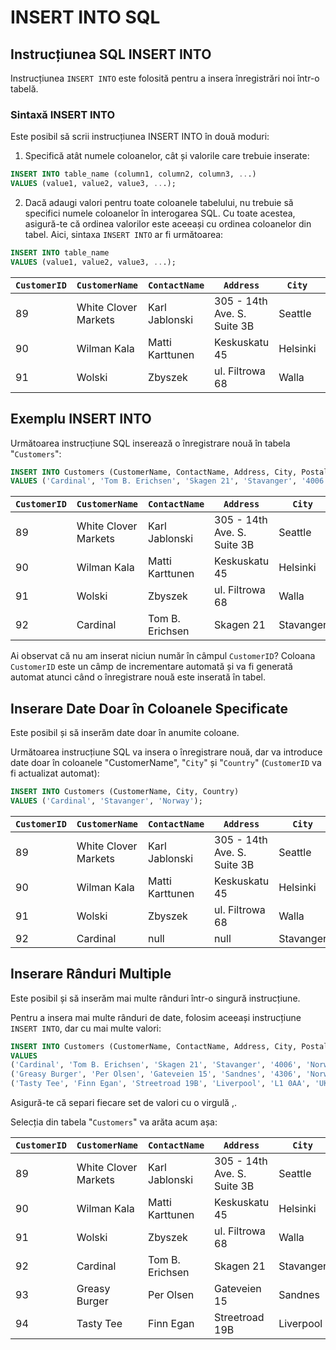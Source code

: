 # INSERT INTO SQL


## Instrucțiunea SQL INSERT INTO
Instrucțiunea `INSERT INTO` este folosită pentru a insera înregistrări noi într-o tabelă.

### Sintaxă INSERT INTO
Este posibil să scrii instrucțiunea INSERT INTO în două moduri:

1. Specifică atât numele coloanelor, cât și valorile care trebuie inserate:

```sql
INSERT INTO table_name (column1, column2, column3, ...)
VALUES (value1, value2, value3, ...);
```

2. Dacă adaugi valori pentru toate coloanele tabelului, nu trebuie să specifici numele coloanelor în interogarea SQL. Cu toate acestea, asigură-te că ordinea valorilor este aceeași cu ordinea coloanelor din tabel. Aici, sintaxa `INSERT INTO` ar fi următoarea:

```sql
INSERT INTO table_name
VALUES (value1, value2, value3, ...);
```

| `CustomerID` | `CustomerName`           | `ContactName`      | `Address`                        | `City`      | `PostalCode` | `Country`  |
|------------|------------------------|------------------|--------------------------------|-----------|------------|----------|
| 89         | White Clover Markets   | Karl Jablonski   | 305 - 14th Ave. S. Suite 3B    | Seattle   | 98128      | USA      |
| 90         | Wilman Kala             | Matti Karttunen  | Keskuskatu 45                  | Helsinki  | 21240      | Finland  |
| 91         | Wolski                  | Zbyszek          | ul. Filtrowa 68                | Walla     | 01-012     | Poland   |


## Exemplu INSERT INTO
Următoarea instrucțiune SQL inserează o înregistrare nouă în tabela "`Customers`":

```sql
INSERT INTO Customers (CustomerName, ContactName, Address, City, PostalCode, Country)
VALUES ('Cardinal', 'Tom B. Erichsen', 'Skagen 21', 'Stavanger', '4006', 'Norway');
```


| `CustomerID` | `CustomerName`           | `ContactName`      | `Address`                        | `City`      | `PostalCode` | `Country`  |
|------------|------------------------|------------------|--------------------------------|-----------|------------|----------|
| 89         | White Clover Markets   | Karl Jablonski   | 305 - 14th Ave. S. Suite 3B    | Seattle   | 98128      | USA      |
| 90         | Wilman Kala             | Matti Karttunen  | Keskuskatu 45                  | Helsinki  | 21240      | Finland  |
| 91         | Wolski                  | Zbyszek          | ul. Filtrowa 68                | Walla     | 01-012     | Poland   |
| 92         | Cardinal                | Tom B. Erichsen  | Skagen 21                      | Stavanger | 4006       | Norway   |


Ai observat că nu am inserat niciun număr în câmpul `CustomerID`?
Coloana `CustomerID` este un câmp de incrementare automată și va fi generată automat atunci când o înregistrare nouă este inserată în tabel.


## Inserare Date Doar în Coloanele Specificate
Este posibil și să inserăm date doar în anumite coloane.

Următoarea instrucțiune SQL va insera o înregistrare nouă, dar va introduce date doar în coloanele "CustomerName", "`City`" și "`Country`" (`CustomerID` va fi actualizat automat):

```sql
INSERT INTO Customers (CustomerName, City, Country)
VALUES ('Cardinal', 'Stavanger', 'Norway');
```
| `CustomerID` | `CustomerName`           | `ContactName`      | `Address`                        | `City`      | `PostalCode` | `Country`  |
|------------|------------------------|------------------|--------------------------------|-----------|------------|----------|
| 89         | White Clover Markets   | Karl Jablonski   | 305 - 14th Ave. S. Suite 3B    | Seattle   | 98128      | USA      |
| 90         | Wilman Kala             | Matti Karttunen  | Keskuskatu 45                  | Helsinki  | 21240      | Finland  |
| 91         | Wolski                  | Zbyszek          | ul. Filtrowa 68                | Walla     | 01-012     | Poland   |
| 92         | Cardinal                | null             | null                           | Stavanger | null       | Norway   |


## Inserare Rânduri Multiple
Este posibil și să inserăm mai multe rânduri într-o singură instrucțiune.

Pentru a insera mai multe rânduri de date, folosim aceeași instrucțiune `INSERT INTO`, dar cu mai multe valori:

```sql
INSERT INTO Customers (CustomerName, ContactName, Address, City, PostalCode, Country)
VALUES
('Cardinal', 'Tom B. Erichsen', 'Skagen 21', 'Stavanger', '4006', 'Norway'),
('Greasy Burger', 'Per Olsen', 'Gateveien 15', 'Sandnes', '4306', 'Norway'),
('Tasty Tee', 'Finn Egan', 'Streetroad 19B', 'Liverpool', 'L1 0AA', 'UK');
```
Asigură-te că separi fiecare set de valori cu o virgulă ,.

Selecția din tabela "`Customers`" va arăta acum așa:

| `CustomerID` | `CustomerName`           | `ContactName`      | `Address`                | `City`       | `PostalCode` | `Country`  |
|------------|------------------------|------------------|------------------------|------------|------------|----------|
| 89         | White Clover Markets   | Karl Jablonski   | 305 - 14th Ave. S. Suite 3B | Seattle   | 98128      | USA      |
| 90         | Wilman Kala             | Matti Karttunen  | Keskuskatu 45          | Helsinki  | 21240      | Finland  |
| 91         | Wolski                  | Zbyszek          | ul. Filtrowa 68        | Walla     | 01-012     | Poland   |
| 92         | Cardinal                | Tom B. Erichsen  | Skagen 21              | Stavanger | 4006       | Norway   |
| 93         | Greasy Burger           | Per Olsen        | Gateveien 15           | Sandnes   | 4306       | Norway   |
| 94         | Tasty Tee               | Finn Egan        | Streetroad 19B         | Liverpool | L1 0AA     | UK       |



